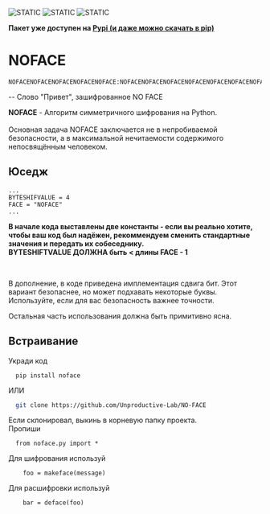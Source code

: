 
![STATIC](https://img.shields.io/badge/No_Face-No_Face-gre
) ![STATIC](https://img.shields.io/badge/No_Face-No_Face-blue
) ![STATIC](https://img.shields.io/badge/No_Face-No_Face-black
)

**Пакет уже доступен на [Pypi (и даже можно скачать в pip)](https://pypi.org/project/noface/)**

# NOFACE
```
NOFACENOFACENOFACENOFACENOFACE:NOFАCENOFACENOFАCENOFАCENOFАCENOFACENOFACENOFACENOFАCENOFАCENOFACENOFАCENOFACENOFACENOFACENOFACENOFACENOFАCENOFACENOFACENOFACENOFАCENOFACENOFАCENOFACENOFАCENOFACENOFACENOFACENOFACENOFАCENOFАCENOFACENOFАCENOFACENOFACENOFACENOFACENOFACENOFАCENOFACENOFАCENOFACENOFACENOFACENOFАCENOFАCENOFACENOFACENOFАCENOFACENOFACENOFАCENOFАCENOFАCENOFАCENOFACENOFАCENOFACENOFACENOFАCENOFАCENOFАCENOFACENOFАCENOFACENOFACENOFACENOFACENOFACENOFACENOFACENOFАCENOFАCENOFACENOFАCENOFACENOFACENOFACENOFАCENOFACENOFАCENOFACENOFACENOFACENOFАCENOFACENOFАCENOFACENOFАCENOFACENOFACENOFACENOFACENOFАCENOFАCENOFACENOFАCENOFACENOFACENOFACENOFACENOFACENOFАCENOFACENOFАCENOFACENOFACENOFACENOFАCENOFАCENOFACENOFACENOFАCENOFACENOFACENOFАCENOFАCENOFАCENOFАCENOFACENOFАCENOFACENOFACENOFАCENOFАCENOFАCENOFACENOFАCENOFACENOFАCENOFАCENOFАCENOFАCENOFАCENOFАCENOFАCENOFАCENOFACENOFАCENOFACENOFACENOFACENOFACENOFACENOFАCENOFACENOFACENOFACENOFАCENOFACENOFАCENOFACENOFАCENOFACENOFACENOFACENOFACENOFАCENOFАCENOFACENOFАCENOFACENOFACENOFACENOFACENOFACENOFАCENOFACENOFАCENOFACENOFACENOFACENOFАCENOFАCENOFACENOFACENOFАCENOFACENOFACENOFАCENOFАCENOFАCENOFАCENOFACENOFАCENOFACENOFACENOFАCENOFАCENOFАCENOFACENOFАCENOFACENOFACENOFACENOFACENOFACENOFАCENOFACENOFАCENOFАCENOFACENOFАCENOFACENOFACENOFACENOFАCENOFACENOFАCENOFACENOFACENOFACENOFАCENOFACENOFАCENOFACENOFАCENOFACENOFACENOFACENOFACENOFАCENOFАCENOFACENOFАCENOFACENOFACENOFACENOFACENOFACENOFАCENOFACENOFАCENOFACENOFACENOFACENOFАCENOFАCENOFACENOFACENOFАCENOFACENOFACENOFАCENOFАCENOFАCENOFАCENOFACENOFАCENOFACENOFACENOFАCENOFАCENOFАCENOFACENOFАCENOFACENOFАCENOFАCENOFACENOFАCENOFACENOFАCENOFАCENOFАCENOFACENOFАCENOFACENOFACENOFACENOFACENOFACENOFАCENOFACENOFACENOFACENOFАCENOFACENOFАCENOFACENOFАCENOFACENOFACENOFACENOFACENOFАCENOFАCENOFACENOFАCENOFACENOFACENOFACENOFACENOFACENOFАCENOFACENOFАCENOFACENOFACENOFACENOFАCENOFАCENOFACENOFACENOFАCENOFACENOFACENOFАCENOFАCENOFАCENOFАCENOFACENOFАCENOFACENOFACENOFАCENOFАCENOFАCENOFACENOFАCENOFACENOFАCENOFАCENOFACENOFACENOFАCENOFACENOFАCENOFАCENOFACENOFАCENOFACENOFACENOFACENOFACE
```
-- Слово "Привет", зашифрованное NO FACE

**NOFACE** - Алгоритм симметричного шифрования на Python. <br> <br>
Основная задача NOFACE заключается не в непробиваемой безопасности, а в максимальной нечитаемости содержимого непосвящённым человеком.

## Юседж

```
...
BYTESHIFVALUE = 4
FACE = "NOFACE"
...

```
**В начале кода выставлены две константы - если вы реально хотите, чтобы ваш код был надёжен, рекоммендуем сменить стандартные значения и передать их собеседнику.** <br>
**BYTESHIFTVALUE ДОЛЖНА быть < длины FACE - 1**

<br>

В дополнение, в коде приведена имплементация сдвига бит. Этот вариант безопаснее, но может подхавать некоторые буквы. Используйте, если для вас безопасность важнее точности.

Остальная часть использования должна быть примитивно ясна.


## Встраивание

Укради код
```
  pip install noface
```

ИЛИ

```bash
  git clone https://github.com/Unproductive-Lab/NO-FACE
```

Если склонировал, выкинь в корневую папку проекта. <br> Пропиши

```
  from noface.py import *
```

Для шифрования используй

```
    foo = makeface(message)
```

Для расшифровки используй

```
    bar = deface(foo)
```

